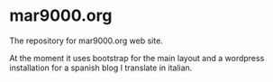 mar9000.org
===========

The repository for mar9000.org web site.

At the moment it uses bootstrap for the main layout and a wordpress installation for a spanish blog I translate in italian.
